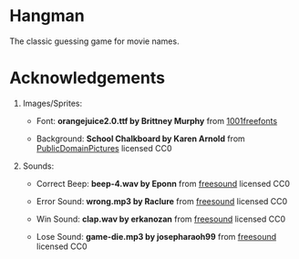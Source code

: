 # Hangman

The classic guessing game for movie names.


# Acknowledgements

1. Images/Sprites:
    - Font: **orangejuice2.0.ttf by Brittney Murphy** from [1001freefonts](https://www.1001freefonts.com/orange-juice.font)

    - Background: **School Chalkboard by Karen Arnold** from [PublicDomainPictures](https://www.publicdomainpictures.net/en/view-image.php?image=37299&picture=school-chalkboard) licensed CC0
    

2. Sounds:
    - Correct Beep: **beep-4.wav by Eponn** from [freesound](https://freesound.org/people/Eponn/sounds/528862/) licensed CC0

    - Error Sound: **wrong.mp3 by Raclure** from [freesound](https://freesound.org/people/Raclure/sounds/483598/) licensed CC0

    - Win Sound: **clap.wav by erkanozan** from [freesound](https://freesound.org/people/erkanozan/sounds/51746/) licensed CC0

     - Lose Sound: **game-die.mp3 by josepharaoh99** from [freesound](https://freesound.org/people/josepharaoh99/sounds/364929/) licensed CC0
